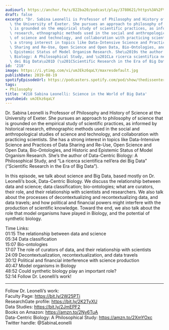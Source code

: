 ```yaml
---
audiourl: https://anchor.fm/s/822ba20/podcast/play/3780621/https%3A%2F%2Fd3ctxlq1ktw2nl.cloudfront.net%2Fproduction%2F2019-6-6%2F18281582-44100-2-3dabb8785d4.m4a
draft: false
excerpt: "Dr. Sabina Leonelli is Professor of Philosophy and History of Science at\
  \ the University of Exeter. She pursues an approach to philosophy of science that\
  \ is grounded on the empirical study of scientific practices, as informed by historical\
  \ research, ethnographic methods used in the social and anthropological studies\
  \ of science and technology, and collaboration with practicing scientists. She has\
  \ a strong interest in topics like Data-Intensive Science and Practices of Data\
  \ Sharing and Re-Use, Open Science and Open Data, Bio-Ontologies, and Historic and\
  \ Epistemic Status of Model Organism Research. She\u2019s the author of Data-Centric\
  \ Biology: A Philosophical Study, and \u201CLa ricerca scientifica nell\u2019era\
  \ dei Big Data\u201D (\u201CScientific Research in the Era of Big Data\u201D)."
id: '218'
image: https://i.ytimg.com/vi/umJEkz6qaLY/maxresdefault.jpg
publishDate: 2019-08-19
spotifyEpisodeUrl: https://podcasters.spotify.com/pod/show/thedissenter/episodes/218-Sabina-Leonelli-Science-In-The-World-of-Big-Data-e4hsid
tags:
- Philosophy
title: '#218 Sabina Leonelli: Science in the World of Big Data'
youtubeid: umJEkz6qaLY
---
```

<div class="timelinks">

Dr. Sabina Leonelli is Professor of Philosophy and History of Science at the University of Exeter. She pursues an approach to philosophy of science that is grounded on the empirical study of scientific practices, as informed by historical research, ethnographic methods used in the social and anthropological studies of science and technology, and collaboration with practicing scientists. She has a strong interest in topics like Data-Intensive Science and Practices of Data Sharing and Re-Use, Open Science and Open Data, Bio-Ontologies, and Historic and Epistemic Status of Model Organism Research. She’s the author of Data-Centric Biology: A Philosophical Study, and “La ricerca scientifica nell’era dei Big Data” (“Scientific Research in the Era of Big Data”).

In this episode, we talk about science and Big Data, based mostly on Dr. Leonelli’s book, Data-Centric Biology. We discuss the relationship between data and science; data classification; bio-ontologies; what are curators, their role, and their relationship with scientists and researchers. We also talk about the processes of decontextualizing and recontextualizing data, and data travels; and how political and financial powers might interfere with the production of scientific knowledge. Toward the end, we also talk about the role that model organisms have played in Biology, and the potential of synthetic biology.

Time Links:  
<time>01:15</time> The relationship between data and science  
<time>05:34</time> Data classification  
<time>15:07</time> Bio-ontologies                               
<time>17:07</time> The role of curators of data, and their relationship with scientists  
<time>24:09</time> Decontextualization, recontextualization, and data travels  
<time>30:12</time> Political and financial interference with science production  
<time>40:47</time> Model organisms in Biology  
<time>48:52</time> Could synthetic biology play an important role?  
<time>52:14</time> Follow Dr. Leonelli’s work!

---

Follow Dr. Leonelli’s work:  
Faculty Page: https://bit.ly/2W25PTi  
ResearchGate profile: https://bit.ly/2K2TyXU  
Data Studies: https://bit.ly/2JmEPF2  
Books on Amazon: https://amzn.to/2Ny6TuA  
Data-Centric Biology: A Philosophical Study: https://amzn.to/2XmYOxc  
Twitter handle: @SabinaLeonelli
</div>

